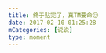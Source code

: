 ```yaml
---
title: 终于贴完了，真TM要命😖
date: 2017-02-10 01:25:28
mCategories: [说说]
type: moment
---
```


<div id="pics-20170210012528"></div>

<script src="/lib/moment/pics.js"></script>
<script>
var data = [
    {"link": "2017-02-10_000000.jpeg", "type": "shuoshuo"},
    {"link": "2017-02-10_000001.jpeg", "type": "shuoshuo"},
    {"link": "2017-02-10_000002.jpeg", "type": "shuoshuo"}
];
picsRender(data, "pics-20170210012528");
</script>
